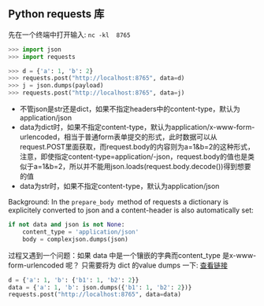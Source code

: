 ## Python requests 库
先在一个终端中打开输入: `nc -kl  8765` 

```python
>>> import json
>>> import requests

>>> d = {'a': 1, 'b': 2}
>>> requests.post("http://localhost:8765", data=d)
>>> j = json.dumps(payload)
>>> requests.post("http://localhost:8765", data=j)
```

- 不管json是str还是dict，如果不指定headers中的content-type，默认为application/json
- data为dict时，如果不指定content-type，默认为application/x-www-form-urlencoded，相当于普通form表单提交的形式，此时数据可以从request.POST里面获取，而request.body的内容则为a=1&b=2的这种形式，注意，即使指定content-type=application/-json，request.body的值也是类似于a=1&b=2，所以并不能用json.loads(request.body.decode())得到想要的值
- data为str时，如果不指定content-type，默认为application/json


Background: In the `prepare_body `method of requests a dictionary is explicitely converted to json and a content-header is also automatically set:

```python
if not data and json is not None:
    content_type = 'application/json'
    body = complexjson.dumps(json)
```

过程又遇到一个问题：如果 data 中是一个镶嵌的字典而content_type 是x-www-form-urlencoded 呢？ 只需要将为 dict 的value dumps 一下: [查看链接](https://github.com/kennethreitz/requests/issues/2885)
```Python
d = {'a': 1, 'b': {'b1': 1, 'b2': 2}}
data = {'a': 1, 'b': json.dumps({'b1': 1, 'b2': 2})}
requests.post("http://localhost:8765", data=data)
```
